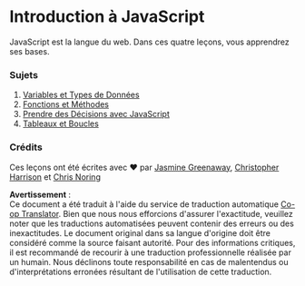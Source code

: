 <!--
CO_OP_TRANSLATOR_METADATA:
{
  "original_hash": "cc9e70a2f096c67389c8acff1521fc27",
  "translation_date": "2025-08-23T22:36:58+00:00",
  "source_file": "2-js-basics/README.md",
  "language_code": "fr"
}
-->
# Introduction à JavaScript

JavaScript est la langue du web. Dans ces quatre leçons, vous apprendrez ses bases.

### Sujets

1. [Variables et Types de Données](1-data-types/README.md)
2. [Fonctions et Méthodes](2-functions-methods/README.md)
3. [Prendre des Décisions avec JavaScript](3-making-decisions/README.md)
4. [Tableaux et Boucles](4-arrays-loops/README.md)

### Crédits

Ces leçons ont été écrites avec ♥️ par [Jasmine Greenaway](https://twitter.com/paladique), [Christopher Harrison](https://twitter.com/geektrainer) et [Chris Noring](https://twitter.com/chris_noring)

**Avertissement** :  
Ce document a été traduit à l'aide du service de traduction automatique [Co-op Translator](https://github.com/Azure/co-op-translator). Bien que nous nous efforcions d'assurer l'exactitude, veuillez noter que les traductions automatisées peuvent contenir des erreurs ou des inexactitudes. Le document original dans sa langue d'origine doit être considéré comme la source faisant autorité. Pour des informations critiques, il est recommandé de recourir à une traduction professionnelle réalisée par un humain. Nous déclinons toute responsabilité en cas de malentendus ou d'interprétations erronées résultant de l'utilisation de cette traduction.
